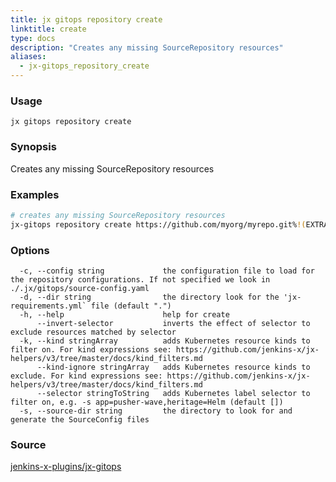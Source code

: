 ```yaml
---
title: jx gitops repository create
linktitle: create
type: docs
description: "Creates any missing SourceRepository resources"
aliases:
  - jx-gitops_repository_create
---
```


### Usage

```
jx gitops repository create
```

### Synopsis

Creates any missing SourceRepository resources

### Examples

  ```bash
  # creates any missing SourceRepository resources
  jx-gitops repository create https://github.com/myorg/myrepo.git%!(EXTRA string=jx-gitops)

  ```

### Options

```
  -c, --config string             the configuration file to load for the repository configurations. If not specified we look in ./.jx/gitops/source-config.yaml
  -d, --dir string                the directory look for the 'jx-requirements.yml` file (default ".")
  -h, --help                      help for create
      --invert-selector           inverts the effect of selector to exclude resources matched by selector
  -k, --kind stringArray          adds Kubernetes resource kinds to filter on. For kind expressions see: https://github.com/jenkins-x/jx-helpers/v3/tree/master/docs/kind_filters.md
      --kind-ignore stringArray   adds Kubernetes resource kinds to exclude. For kind expressions see: https://github.com/jenkins-x/jx-helpers/v3/tree/master/docs/kind_filters.md
      --selector stringToString   adds Kubernetes label selector to filter on, e.g. -s app=pusher-wave,heritage=Helm (default [])
  -s, --source-dir string         the directory to look for and generate the SourceConfig files
```

### Source

[jenkins-x-plugins/jx-gitops](https://github.com/jenkins-x-plugins/jx-gitops)

